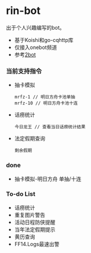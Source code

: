 # rin-bot
出于个人兴趣编写的bot。

+ 基于Koishi和go-cqhttp库
+ 仅接入onebot频道
+ 参考[2bot](https://github.com/idlist/2bot-v4)


### 当前支持指令
+ 抽卡模拟
    ```
    mrfz-1 // 明日方舟卡池单抽
    mrfz-10 // 明日方舟卡池十连
    ```

+ 话痨统计
    ```
    今日龙王 // 查看当日话痨统计结果
    ```

+ 法定假期查询
    ```
    剩余假期
    ```


### done
+ 抽卡模拟-明日方舟 单抽/十连

### To-do List
+ 话痨统计
+ 重复图片警告
+ 活动日程防侠提醒
+ 当年法定假期提示
+ 黄历查询
+ FF14.Logs最速出警




